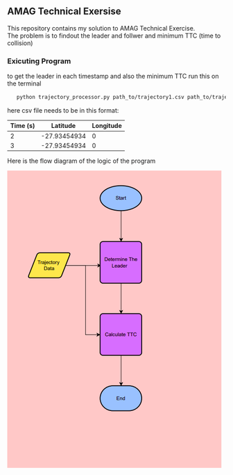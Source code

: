 ## AMAG Technical Exersise

This repository contains my solution to AMAG Technical Exercise.\
The problem is to findout the leader and follwer and minimum TTC (time to collision)




### Exicuting Program




to get the leader in each timestamp and also the minimum TTC run this on the terminal
```bash
   python trajectory_processor.py path_to/trajectory1.csv path_to/trajectory2.csv
```



here csv file needs to be in this format:

<!-- Tables -->
| Time (s)     | Latitude          | Longitude|
| -------- | -------------- |  -------------- |
| 2 | -27.93454934 |  0 |153.3911746 |
| 3 | -27.93454934 |  0 |153.3911746 |
 


 Here is the flow diagram of the logic of the program

![Architecure Diagram](archdiagram.png)